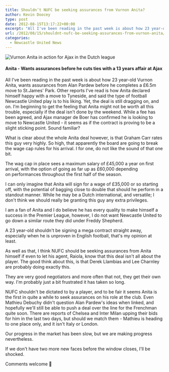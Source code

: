 ```yaml
---
title: Shouldn’t NUFC be seeking assurances from Vurnon Anita?
author: Kevin Doocey
type: post
date: 2012-08-15T13:17:22+00:00
excerpt: "All I've been reading in the past week is about how 23 year-old Vurnon Anita, wants assurances from Alan Pardew before he completes a £6.5m move to St.James' Park. Other reports I've read.."
url: /2012/08/15/shouldnt-nufc-be-seeking-assurances-from-vurnon-anita/
categories:
  - Newcastle United News
---
```


![Vurnon Anita in action for Ajax in the Dutch league](https://www.tynetime.com/wp-content/uploads/2012/08/Vurnon-Anita-Ajax.jpg "Vurnon-Anita-Ajax")

#### Anita - Wants assurances before he cuts ties with a 13 years affair at Ajax

All I've been reading in the past week is about how 23 year-old Vurnon Anita, wants assurances from Alan Pardew before he completes a £6.5m move to St.James' Park. Other reports I've read is how Anita declared himself happy with a move to Tyneside, and said the type of football Newcastle United play is to his liking. Yet, the deal is still dragging on, and on. I'm beginning to get the feeling that Anita might not be worth all this trouble, especially if the deal isn't done by the weekend. While a fee has been agreed, and Ajax manager de Boer has confirmed he is  looking to move to Newcastle United - it seems as if the contract is proving to be a slight sticking point. Sound familiar?

What is clear about the whole Anita deal however, is that Graham Carr rates this guy very highly. So high, that apparently the board are going to break the wage cap rules for his arrival. I for one, do not like the sound of that one bit.

The wag cap in place sees a maximum salary of £45,000 a year on first arrival, with the option of going as far up as £60,000 depending on performances throughout the first half of the season.

I can only imagine that Anita will sign for a wage of £35,000 or so starting off, with the potential of bagging close to double that should he perform in a standout manner. While he may be a Dutch international, and versatile; I don't think we should really be granting this guy any extra privileges.

I am a fan of Anita and I do believe he has every quality to make himself a success in the Premier League, however, I do not want Newcastle United to go down a similar route they did under Freddy Shepherd.

A 23 year-old shouldn't be signing a mega contract straight away, especially when he is unproven in English football, that's my opinion at least.

As well as that, I think NUFC should be seeking assurances from Anita himself if even to let his agent, Raiola, know that this deal isn't all about the player. The good think about this, is that Derek Llambias and Lee Charnley are probably doing exactly this.

They are very good negotiators and more often that not, they get their own way. I'm probably just a bit frustrated it has taken so long.

NUFC shouldn't be dictated to by a player, and to be fair it seems Anita is the first in quite a while to seek assurances on his role at the club. Even Mathieu Debuchy didn't question Alan Pardew's ideas when linked, and hopefully we'll still be able to push a deal over the line for the Frenchman quite soon. There are reports of Chelsea and Inter Milan upping their bids for him in the last two days, but should we match them - Mathieu is heading to one place only, and it isn't Italy or London.

Our progress in the market has been slow, but we are making progress nevertheless.

If we don't have two more new faces before the window closes, I'll be shocked.

Comments welcome 🙂
